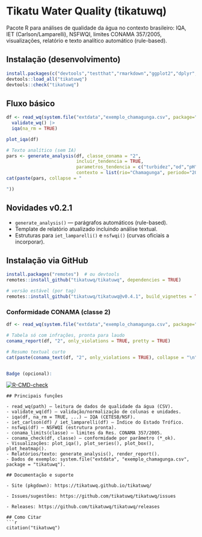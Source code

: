 # Tikatu Water Quality (tikatuwq)

Pacote R para análises de qualidade da água no contexto brasileiro: IQA, IET (Carlson/Lamparelli), NSFWQI, limites CONAMA 357/2005, visualizações, relatório e texto analítico automático (rule-based).

## Instalação (desenvolvimento)
```r
install.packages(c("devtools","testthat","rmarkdown","ggplot2","dplyr","tidyr","readr","lubridate","stringr","glue","scales","broom","purrr"))
devtools::load_all("tikatuwq")
devtools::check("tikatuwq")
```

## Fluxo básico
```r
df <- read_wq(system.file("extdata","exemplo_chamagunga.csv", package="tikatuwq")) |>
  validate_wq() |>
  iqa(na_rm = TRUE)

plot_iqa(df)

# Texto analítico (sem IA)
pars <- generate_analysis(df, classe_conama = "2",
                          incluir_tendencia = TRUE,
                          parametros_tendencia = c("turbidez","od","pH"),
                          contexto = list(rio="Chamagunga", periodo="2025-07"))
cat(paste(pars, collapse = "

"))
```

## Novidades v0.2.1
- `generate_analysis()` — parágrafos automáticos (rule-based).
- Template de relatório atualizado incluindo análise textual.
- Estruturas para `iet_lamparelli()` e `nsfwqi()` (curvas oficiais a incorporar).


## Instalação via GitHub

```r
install.packages("remotes")  # ou devtools
remotes::install_github("tikatuwq/tikatuwq", dependencies = TRUE)

# versão estável (por tag)
remotes::install_github("tikatuwq/tikatuwq@v0.4.1", build_vignettes = TRUE)
```

### Conformidade CONAMA (classe 2)

```r
df <- read_wq(system.file("extdata","exemplo_chamagunga.csv", package="tikatuwq"))

# Tabela só com infrações, pronta para laudo
conama_report(df, "2", only_violations = TRUE, pretty = TRUE)

# Resumo textual curto
cat(paste(conama_text(df, "2", only_violations = TRUE), collapse = "\n"))


Badge (opcional):
```
[![R-CMD-check](https://github.com/tikatuwq/tikatuwq/actions/workflows/R-CMD-check.yaml/badge.svg)](https://github.com/tikatuwq/tikatuwq/actions/workflows/R-CMD-check.yaml)
```
## Principais funções

- read_wq(path) — leitura de dados de qualidade da água (CSV).
- validate_wq(df) — validação/normalização de colunas e unidades.
- iqa(df, na_rm = TRUE, ...) — IQA (CETESB/NSF).
- iet_carlson(df) / iet_lamparelli(df) — Índice do Estado Trófico.
- nsfwqi(df) — NSFWQI (estrutura pronta).
- conama_limits(classe) — limites da Res. CONAMA 357/2005.
- conama_check(df, classe) — conformidade por parâmetro (*_ok).
- Visualizações: plot_iqa(), plot_series(), plot_box(), plot_heatmap().
- Relatórios/texto: generate_analysis(), render_report().
- Dados de exemplo: system.file("extdata", "exemplo_chamagunga.csv", package = "tikatuwq").

## Documentação e suporte

- Site (pkgdown): https://tikatuwq.github.io/tikatuwq/

- Issues/sugestões: https://github.com/tikatuwq/tikatuwq/issues

- Releases: https://github.com/tikatuwq/tikatuwq/releases

## Como Citar
```r
citation("tikatuwq")
```
